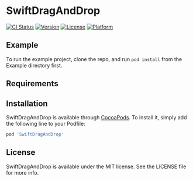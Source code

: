 # SwiftDragAndDrop

[![CI Status](https://img.shields.io/travis/uyphanha.dev@gmail.com/SwiftDragAndDrop.svg?style=flat)](https://travis-ci.org/uyphanha.dev@gmail.com/SwiftDragAndDrop)
[![Version](https://img.shields.io/cocoapods/v/SwiftDragAndDrop.svg?style=flat)](https://cocoapods.org/pods/SwiftDragAndDrop)
[![License](https://img.shields.io/cocoapods/l/SwiftDragAndDrop.svg?style=flat)](https://cocoapods.org/pods/SwiftDragAndDrop)
[![Platform](https://img.shields.io/cocoapods/p/SwiftDragAndDrop.svg?style=flat)](https://cocoapods.org/pods/SwiftDragAndDrop)

## Example

To run the example project, clone the repo, and run `pod install` from the Example directory first.

## Requirements

## Installation

SwiftDragAndDrop is available through [CocoaPods](https://cocoapods.org). To install
it, simply add the following line to your Podfile:

```ruby
pod 'SwiftDragAndDrop'
```

## License

SwiftDragAndDrop is available under the MIT license. See the LICENSE file for more info.

